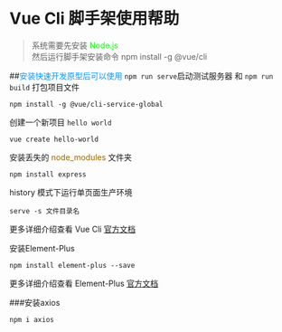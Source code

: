 Vue Cli 脚手架使用帮助
===============

> 系统需要先安装 <font color=#00FF00> Node.js </font>  
> 然后运行脚手架安装命令 npm install -g @vue/cli

##<font color=#0099FF>安装快速开发原型后可以使用</font>
`npm run serve`启动测试服务器 和 `npm run build` 打包项目文件


~~~
npm install -g @vue/cli-service-global
~~~  

  
创建一个新项目 `hello world`
~~~
vue create hello-world
~~~

安装丢失的 <font color=#996600> node_modules </font> 文件夹
~~~
npm install express
~~~

history 模式下运行单页面生产环境
~~~
serve -s 文件目录名
~~~

更多详细介绍查看 Vue Cli [官方文档](https://cli.vuejs.org/zh/)  
  


安装Element-Plus
~~~
npm install element-plus --save
~~~

更多详细介绍查看 Element-Plus [官方文档](https://element-plus.gitee.io/#/zh-CN/component/installation)

###安装axios
~~~
npm i axios
~~~